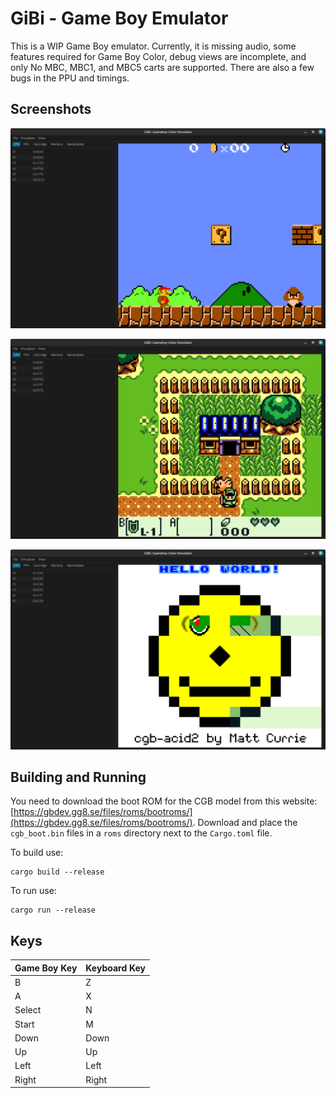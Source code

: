 # GiBi - Game Boy Emulator

This is a WIP Game Boy emulator. Currently, it is missing audio, some features required for
Game Boy Color, debug views are incomplete, and only No MBC, MBC1, and MBC5 carts are supported.
There are also a few bugs in the PPU and timings.

## Screenshots

![Super Mario Bros. Deluxe](./media/super_mario_bros.png "Super Mario Bros. Deluxe")

![Links Awakening DX](./media/links_awakening.png "Links Awakening DX")

![Current cgb_acid2.gb test result](./media/cgb_acid.png "cgb_acid2.gb")

## Building and Running

You need to download the boot ROM for the CGB model from this website:
[https://gbdev.gg8.se/files/roms/bootroms/](https://gbdev.gg8.se/files/roms/bootroms/).
Download and place the `cgb_boot.bin` files in a `roms` directory
next to the `Cargo.toml` file.

To build use:

```shell
cargo build --release
```

To run use:

```shell
cargo run --release
```

## Keys

| Game Boy Key | Keyboard Key |
|--------------|--------------|
| B            | Z            |
| A            | X            |
| Select       | N            |
| Start        | M            |
| Down         | Down         |
| Up           | Up           |
| Left         | Left         |
| Right        | Right        |

